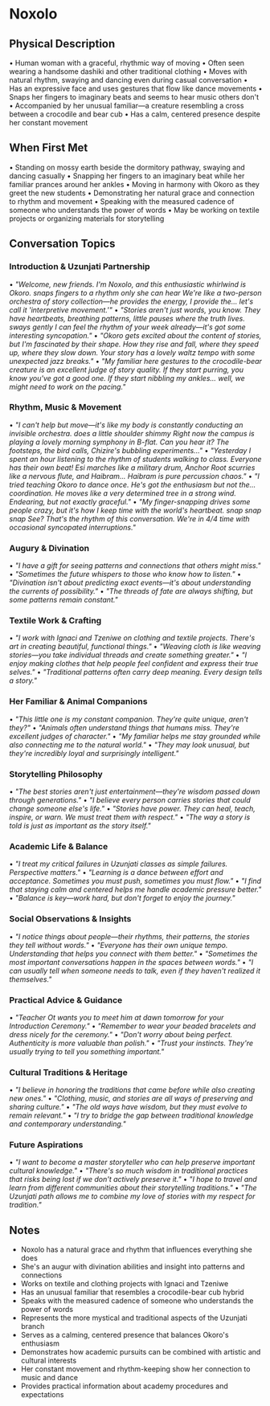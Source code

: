 # Noxolo

## Physical Description
• Human woman with a graceful, rhythmic way of moving
• Often seen wearing a handsome dashiki and other traditional clothing
• Moves with natural rhythm, swaying and dancing even during casual conversation
• Has an expressive face and uses gestures that flow like dance movements
• Snaps her fingers to imaginary beats and seems to hear music others don't
• Accompanied by her unusual familiar—a creature resembling a cross between a crocodile and bear cub
• Has a calm, centered presence despite her constant movement

## When First Met
• Standing on mossy earth beside the dormitory pathway, swaying and dancing casually
• Snapping her fingers to an imaginary beat while her familiar prances around her ankles
• Moving in harmony with Okoro as they greet the new students
• Demonstrating her natural grace and connection to rhythm and movement
• Speaking with the measured cadence of someone who understands the power of words
• May be working on textile projects or organizing materials for storytelling

## Conversation Topics

### **Introduction & Uzunjati Partnership**
• *"Welcome, new friends. I'm Noxolo, and this enthusiastic whirlwind is Okoro. *snaps fingers to a rhythm only she can hear* We're like a two-person orchestra of story collection—he provides the energy, I provide the... let's call it 'interpretive movement.'"*
• *"Stories aren't just words, you know. They have heartbeats, breathing patterns, little pauses where the truth lives. *sways gently* I can feel the rhythm of your week already—it's got some interesting syncopation."*
• *"Okoro gets excited about the content of stories, but I'm fascinated by their shape. How they rise and fall, where they speed up, where they slow down. Your story has a lovely waltz tempo with some unexpected jazz breaks."*
• *"My familiar here *gestures to the crocodile-bear creature* is an excellent judge of story quality. If they start purring, you know you've got a good one. If they start nibbling my ankles... well, we might need to work on the pacing."*

### **Rhythm, Music & Movement**
• *"I can't help but move—it's like my body is constantly conducting an invisible orchestra. *does a little shoulder shimmy* Right now the campus is playing a lovely morning symphony in B-flat. Can you hear it? The footsteps, the bird calls, Chizire's bubbling experiments..."*
• *"Yesterday I spent an hour listening to the rhythm of students walking to class. Everyone has their own beat! Esi marches like a military drum, Anchor Root scurries like a nervous flute, and Haibram... Haibram is pure percussion chaos."*
• *"I tried teaching Okoro to dance once. He's got the enthusiasm but not the... coordination. He moves like a very determined tree in a strong wind. Endearing, but not exactly graceful."*
• *"My finger-snapping drives some people crazy, but it's how I keep time with the world's heartbeat. *snap snap snap* See? That's the rhythm of this conversation. We're in 4/4 time with occasional syncopated interruptions."*

### **Augury & Divination**
• *"I have a gift for seeing patterns and connections that others might miss."*
• *"Sometimes the future whispers to those who know how to listen."*
• *"Divination isn't about predicting exact events—it's about understanding the currents of possibility."*
• *"The threads of fate are always shifting, but some patterns remain constant."*

### **Textile Work & Crafting**
• *"I work with Ignaci and Tzeniwe on clothing and textile projects. There's art in creating beautiful, functional things."*
• *"Weaving cloth is like weaving stories—you take individual threads and create something greater."*
• *"I enjoy making clothes that help people feel confident and express their true selves."*
• *"Traditional patterns often carry deep meaning. Every design tells a story."*

### **Her Familiar & Animal Companions**
• *"This little one is my constant companion. They're quite unique, aren't they?"*
• *"Animals often understand things that humans miss. They're excellent judges of character."*
• *"My familiar helps me stay grounded while also connecting me to the natural world."*
• *"They may look unusual, but they're incredibly loyal and surprisingly intelligent."*

### **Storytelling Philosophy**
• *"The best stories aren't just entertainment—they're wisdom passed down through generations."*
• *"I believe every person carries stories that could change someone else's life."*
• *"Stories have power. They can heal, teach, inspire, or warn. We must treat them with respect."*
• *"The way a story is told is just as important as the story itself."*

### **Academic Life & Balance**
• *"I treat my critical failures in Uzunjati classes as simple failures. Perspective matters."*
• *"Learning is a dance between effort and acceptance. Sometimes you must push, sometimes you must flow."*
• *"I find that staying calm and centered helps me handle academic pressure better."*
• *"Balance is key—work hard, but don't forget to enjoy the journey."*

### **Social Observations & Insights**
• *"I notice things about people—their rhythms, their patterns, the stories they tell without words."*
• *"Everyone has their own unique tempo. Understanding that helps you connect with them better."*
• *"Sometimes the most important conversations happen in the spaces between words."*
• *"I can usually tell when someone needs to talk, even if they haven't realized it themselves."*

### **Practical Advice & Guidance**
• *"Teacher Ot wants you to meet him at dawn tomorrow for your Introduction Ceremony."*
• *"Remember to wear your beaded bracelets and dress nicely for the ceremony."*
• *"Don't worry about being perfect. Authenticity is more valuable than polish."*
• *"Trust your instincts. They're usually trying to tell you something important."*

### **Cultural Traditions & Heritage**
• *"I believe in honoring the traditions that came before while also creating new ones."*
• *"Clothing, music, and stories are all ways of preserving and sharing culture."*
• *"The old ways have wisdom, but they must evolve to remain relevant."*
• *"I try to bridge the gap between traditional knowledge and contemporary understanding."*

### **Future Aspirations**
• *"I want to become a master storyteller who can help preserve important cultural knowledge."*
• *"There's so much wisdom in traditional practices that risks being lost if we don't actively preserve it."*
• *"I hope to travel and learn from different communities about their storytelling traditions."*
• *"The Uzunjati path allows me to combine my love of stories with my respect for tradition."*

## Notes
- Noxolo has a natural grace and rhythm that influences everything she does
- She's an augur with divination abilities and insight into patterns and connections
- Works on textile and clothing projects with Ignaci and Tzeniwe
- Has an unusual familiar that resembles a crocodile-bear cub hybrid
- Speaks with the measured cadence of someone who understands the power of words
- Represents the more mystical and traditional aspects of the Uzunjati branch
- Serves as a calming, centered presence that balances Okoro's enthusiasm
- Demonstrates how academic pursuits can be combined with artistic and cultural interests
- Her constant movement and rhythm-keeping show her connection to music and dance
- Provides practical information about academy procedures and expectations
